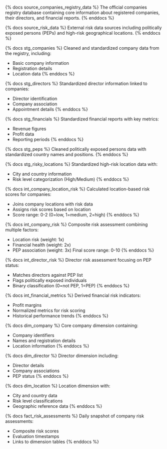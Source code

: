 {% docs source_companies_registry_data %}
The official companies registry database containing core information about registered companies, their directors, and financial reports.
{% enddocs %}

{% docs source_risk_data %}
External risk data sources including politically exposed persons (PEPs) and high-risk geographical locations.
{% enddocs %}

{% docs stg_companies %}
Cleaned and standardized company data from the registry, including:
- Basic company information
- Registration details
- Location data
{% enddocs %}

{% docs stg_directors %}
Standardized director information linked to companies:
- Director identification
- Company association
- Appointment details
{% enddocs %}

{% docs stg_financials %}
Standardized financial reports with key metrics:
- Revenue figures
- Profit data
- Reporting periods
{% enddocs %}

{% docs stg_peps %}
Cleaned politically exposed persons data with standardized country names and positions.
{% enddocs %}

{% docs stg_risky_locations %}
Standardized high-risk location data with:
- City and country information
- Risk level categorization (High/Medium)
{% enddocs %}

{% docs int_company_location_risk %}
Calculated location-based risk scores for companies:
- Joins company locations with risk data
- Assigns risk scores based on location
- Score range: 0-2 (0=low, 1=medium, 2=high)
{% enddocs %}

{% docs int_company_risk %}
Composite risk assessment combining multiple factors:
- Location risk (weight: 1x)
- Financial health (weight: 2x)
- PEP association (weight: 3x)
Final score range: 0-10
{% enddocs %}

{% docs int_director_risk %}
Director risk assessment focusing on PEP status:
- Matches directors against PEP list
- Flags politically exposed individuals
- Binary classification (0=not PEP, 1=PEP)
{% enddocs %}

{% docs int_financial_metrics %}
Derived financial risk indicators:
- Profit margins
- Normalized metrics for risk scoring
- Historical performance trends
{% enddocs %}

{% docs dim_company %}
Core company dimension containing:
- Company identifiers
- Names and registration details
- Location information
{% enddocs %}

{% docs dim_director %}
Director dimension including:
- Director details
- Company associations
- PEP status
{% enddocs %}

{% docs dim_location %}
Location dimension with:
- City and country data
- Risk level classifications
- Geographic reference data
{% enddocs %}

{% docs fact_risk_assessments %}
Daily snapshot of company risk assessments:
- Composite risk scores
- Evaluation timestamps
- Links to dimension tables
{% enddocs %}